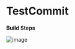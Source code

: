 # TestCommit

**Build Steps**

![image](https://user-images.githubusercontent.com/26676989/136592156-79804d8d-5fb7-42ef-9e65-7ed68276e0a6.png)
